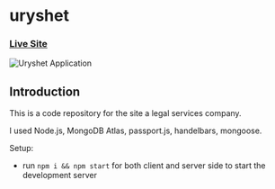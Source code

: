 # uryshet 

### [Live Site](https://fathomless-forest-22194.herokuapp.com/services)

![Uryshet Application](https://i.ibb.co/zXgBCXB/2020-09-13-14-38-20.png)

## Introduction
This is a code repository for the site a legal services company.

I used Node.js, MongoDB Atlas, passport.js, handelbars, mongoose. 

Setup:
- run ```npm i && npm start``` for both client and server side to start the development server



